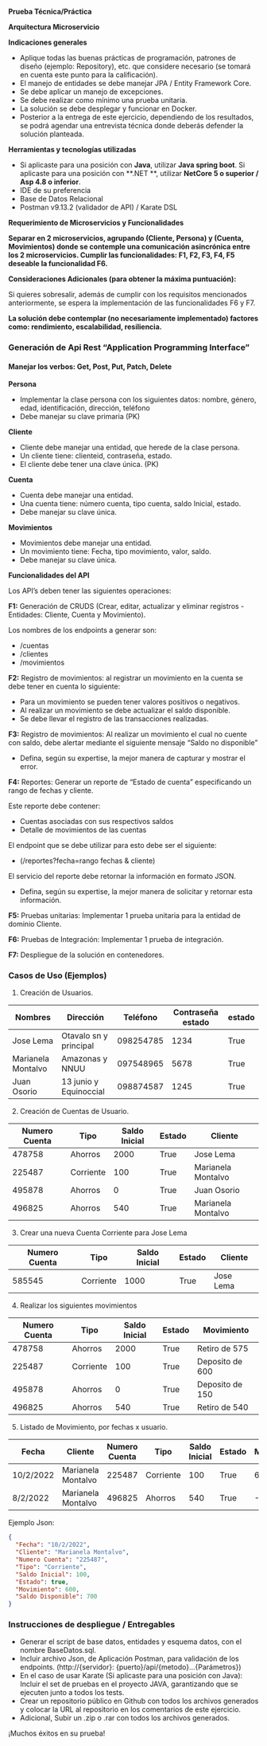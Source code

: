 **Prueba Técnica/Práctica**

**Arquitectura Microservicio**

**Indicaciones generales**

- Aplique todas las buenas prácticas de programación, patrones de diseño (ejemplo: Repository), etc. que considere
  necesario (se tomará en cuenta este punto para la calificación).
- El manejo de entidades se debe manejar JPA / Entity Framework Core.
- Se debe aplicar un manejo de excepciones.
- Se debe realizar como mínimo una prueba unitaria.
- La solución se debe desplegar y funcionar en Docker.
- Posterior a la entrega de este ejercicio, dependiendo de los resultados, se podrá agendar una entrevista técnica donde
  deberás defender la solución planteada.

**Herramientas y tecnologías utilizadas**

- Si aplicaste para una posición con **Java**, utilizar **Java spring boot**. Si aplicaste para una posición con **.NET
  **, utilizar **NetCore 5 o superior / Asp 4.8 o inferior**.
- IDE de su preferencia
- Base de Datos Relacional
- Postman v9.13.2 (validador de API) / Karate DSL

**Requerimiento de Microservicios y Funcionalidades**

**Separar en 2 microservicios, agrupando (Cliente, Persona) y (Cuenta, Movimientos) donde se contemple una comunicación
asincrónica entre los 2 microservicios. Cumplir las funcionalidades: F1, F2, F3, F4, F5 deseable la funcionalidad F6.**

**Consideraciones Adicionales (para obtener la máxima puntuación):**

Si quieres sobresalir, además de cumplir con los requisitos mencionados anteriormente, se espera la implementación de
las funcionalidades F6 y F7.

**La solución debe contemplar (no necesariamente implementado) factores como: rendimiento, escalabilidad, resiliencia.**

### Generación de Api Rest “Application Programming Interface”

#### Manejar los verbos: Get, Post, Put, Patch, Delete

**Persona**

- Implementar la clase persona con los siguientes datos: nombre, género, edad, identificación, dirección, teléfono
- Debe manejar su clave primaria (PK)

**Cliente**

- Cliente debe manejar una entidad, que herede de la clase persona.
- Un cliente tiene: clienteid, contraseña, estado.
- El cliente debe tener una clave única. (PK)

**Cuenta**

- Cuenta debe manejar una entidad.
- Una cuenta tiene: número cuenta, tipo cuenta, saldo Inicial, estado.
- Debe manejar su clave única.

**Movimientos**

- Movimientos debe manejar una entidad.
- Un movimiento tiene: Fecha, tipo movimiento, valor, saldo.
- Debe manejar su clave única.

**Funcionalidades del API**

Los API’s deben tener las siguientes operaciones:

**F1:** Generación de CRUDS (Crear, editar, actualizar y eliminar registros - Entidades: Cliente, Cuenta y Movimiento).

Los nombres de los endpoints a generar son:

- /cuentas
- /clientes
- /movimientos

**F2:** Registro de movimientos: al registrar un movimiento en la cuenta se debe tener en cuenta lo siguiente:

- Para un movimiento se pueden tener valores positivos o negativos.
- Al realizar un movimiento se debe actualizar el saldo disponible.
- Se debe llevar el registro de las transacciones realizadas.

**F3:** Registro de movimientos: Al realizar un movimiento el cual no cuente con saldo, debe alertar mediante el
siguiente mensaje “Saldo no disponible”

- Defina, según su expertise, la mejor manera de capturar y mostrar el error.

**F4:** Reportes: Generar un reporte de “Estado de cuenta” especificando un rango de fechas y cliente.

Este reporte debe contener:

- Cuentas asociadas con sus respectivos saldos
- Detalle de movimientos de las cuentas

El endpoint que se debe utilizar para esto debe ser el siguiente:

- (/reportes?fecha=rango fechas & cliente)

El servicio del reporte debe retornar la información en formato JSON.

- Defina, según su expertise, la mejor manera de solicitar y retornar esta información.

**F5:** Pruebas unitarias: Implementar 1 prueba unitaria para la entidad de dominio Cliente.

**F6:** Pruebas de Integración: Implementar 1 prueba de integración.

**F7:** Despliegue de la solución en contenedores.

### Casos de Uso (Ejemplos)

1. Creación de Usuarios.

| **Nombres**        | **Dirección**          | **Teléfono** | **Contraseña estado** | **estado** |
|--------------------|------------------------|--------------|-----------------------|------------|
| Jose Lema          | Otavalo sn y principal | 098254785    | 1234                  | True       |
| Marianela Montalvo | Amazonas y NNUU        | 097548965    | 5678                  | True       |
| Juan Osorio        | 13 junio y Equinoccial | 098874587    | 1245                  | True       |

2. Creación de Cuentas de Usuario.

| **Numero Cuenta** | **Tipo**  | **Saldo Inicial** | **Estado** | **Cliente**        |
|-------------------|-----------|-------------------|------------|--------------------|
| 478758            | Ahorros   | 2000              | True       | Jose Lema          |
| 225487            | Corriente | 100               | True       | Marianela Montalvo |
| 495878            | Ahorros   | 0                 | True       | Juan Osorio        |
| 496825            | Ahorros   | 540               | True       | Marianela Montalvo |

3. Crear una nueva Cuenta Corriente para Jose Lema

| **Numero Cuenta** | **Tipo**  | **Saldo Inicial** | **Estado** | **Cliente** |
|-------------------|-----------|-------------------|------------|-------------|
| 585545            | Corriente | 1000              | True       | Jose Lema   |

4. Realizar los siguientes movimientos

| **Numero Cuenta** | **Tipo**  | **Saldo Inicial** | **Estado** | **Movimiento**  |
|-------------------|-----------|-------------------|------------|-----------------|
| 478758            | Ahorros   | 2000              | True       | Retiro de 575   |
| 225487            | Corriente | 100               | True       | Deposito de 600 |
| 495878            | Ahorros   | 0                 | True       | Deposito de 150 |
| 496825            | Ahorros   | 540               | True       | Retiro de 540   |

5. Listado de Movimiento, por fechas x usuario.

| **Fecha** | **Cliente**        | **Numero Cuenta** | **Tipo**  | **Saldo Inicial** | **Estado** | **Movimiento** | **Saldo Disponible** |
|-----------|--------------------|-------------------|-----------|-------------------|------------|----------------|----------------------|
| 10/2/2022 | Marianela Montalvo | 225487            | Corriente | 100               | True       | 600            | 700                  |
| 8/2/2022  | Marianela Montalvo | 496825            | Ahorros   | 540               | True       | -540           | 0                    |

Ejemplo Json:

```json
{
  "Fecha": "10/2/2022",
  "Cliente": "Marianela Montalvo",
  "Numero Cuenta": "225487",
  "Tipo": "Corriente",
  "Saldo Inicial": 100,
  "Estado": true,
  "Movimiento": 600,
  "Saldo Disponible": 700
}
```

### Instrucciones de despliegue / Entregables

- Generar el script de base datos, entidades y esquema datos, con el nombre BaseDatos.sql.
- Incluir archivo Json, de Aplicación Postman, para validación de los endpoints. (http://{servidor}:
  {puerto}/api/{metodo}...{Parámetros})
- En el caso de usar Karate (Si aplicaste para una posición con Java): Incluir el set de pruebas en el proyecto JAVA,
  garantizando que se ejecuten junto a todos los tests.
- Crear un repositorio público en Github con todos los archivos generados y colocar la URL al repositorio en los
  comentarios de este ejercicio.
- Adicional, Subir un .zip o .rar con todos los archivos generados.

¡Muchos éxitos en su prueba!
